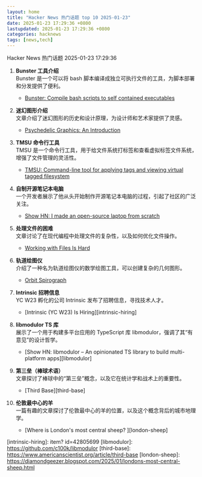 ```yaml
---  
layout: home  
title: "Hacker News 热门话题 top 10 2025-01-23"  
date: 2025-01-23 17:29:36 +0800  
lastupdated: 2025-01-23 17:29:36 +0800  
categories: hacknews  
tags: [news,tech]
---  
```

Hacker News 热门话题 2025-01-23 17:29:36
  
1. **Bunster 工具介绍**  
   Bunster 是一个可以将 bash 脚本编译成独立可执行文件的工具，为脚本部署和分发提供了便利。  
   - [Bunster: Compile bash scripts to self contained executables][bunster]
  
2. **迷幻图形介绍**  
   文章介绍了迷幻图形的历史和设计原理，为设计师和艺术家提供了灵感。  
   - [Psychedelic Graphics: An Introduction][psychedelic-graphics]
  
3. **TMSU 命令行工具**  
   TMSU 是一个命令行工具，用于给文件系统打标签和查看虚拟标签文件系统，增强了文件管理的灵活性。  
   - [TMSU: Command-line tool for applying tags and viewing virtual tagged filesystem][tmsu]
  
4. **自制开源笔记本电脑**  
   一个开发者展示了他从头开始制作开源笔记本电脑的过程，引起了社区的广泛关注。  
   - [Show HN: I made an open-source laptop from scratch][open-source-laptop]
  
5. **处理文件的困难**  
   文章讨论了在现代编程中处理文件的复杂性，以及如何优化文件操作。  
   - [Working with Files Is Hard][working-with-files]
  
6. **轨道绘图仪**  
   介绍了一种名为轨道绘图仪的数学绘图工具，可以创建复杂的几何图形。  
   - [Orbit Spirograph][orbit-spirograph]
  
7. **Intrinsic 招聘信息**  
   YC W23 孵化的公司 Intrinsic 发布了招聘信息，寻找技术人才。  
   - [Intrinsic (YC W23) Is Hiring][intrinsic-hiring]
  
8. **libmodulor TS 库**  
   展示了一个用于构建多平台应用的 TypeScript 库 libmodulor，强调了其“有意见”的设计哲学。  
   - [Show HN: libmodulor – An opinionated TS library to build multi-platform apps][libmodulor]
  
9. **第三垒（棒球术语）**  
   文章探讨了棒球中的“第三垒”概念，以及它在统计学和战术上的重要性。  
   - [Third Base][third-base]
  
10. **伦敦最中心的羊**  
    一篇有趣的文章探讨了伦敦最中心的羊的位置，以及这个概念背后的城市地理学。  
    - [Where is London's most central sheep?   ][london-sheep]

[bunster]: https://github.com/yassinebenaid/bunster
[psychedelic-graphics]: https://benpence.com/blog/post/psychedelic-graphics-0
[tmsu]: https://tmsu.org/
[open-source-laptop]: https://www.byran.ee/posts/creation/
[working-with-files]: https://danluu.com/deconstruct-files/
[orbit-spirograph]: https://www.redblobgames.com/x/1903-orbit-spirograph/
[intrinsic-hiring]: item?   id=42805699
[libmodulor]: https://github.com/c100k/libmodulor
[third-base]: https://www.americanscientist.org/article/third-base
[london-sheep]: https://diamondgeezer.blogspot.com/2025/01/londons-most-central-sheep.html